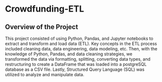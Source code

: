 # Crowdfunding-ETL

## **Overview of the Project**


  This project consisted of using Python, Pandas, and Jupyter notebooks to extract and transform and load data (ETL). Key concepts in the ETL process included cleaning data, data engineering, data modeling, etc. Then, with the knowledge of Python, Pandas, and data cleaning strategies, we transformed the data via formatting, splitting, converting data types, and restructuring to create a DataFrame that was loaded into a postgreSQL database as a CSV file. Lastly, Structured Query Language (SQL) was utilized to analyze and manipulate data. 
